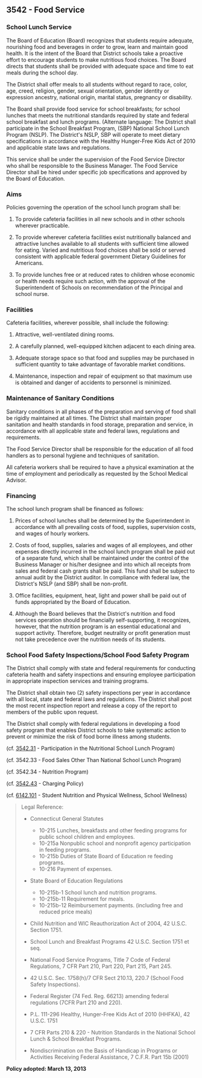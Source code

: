 ## 3542 - Food Service

### School Lunch Service

The Board of Education \(Board\) recognizes that students require adequate, nourishing food and beverages in order to grow, learn and maintain good health. It is the intent of the Board that District schools take a proactive effort to encourage students to make nutritious food choices.  The Board directs that students shall be provided with adequate space and time to eat meals during the school day.

The District shall offer meals to all students without regard to race, color, age, creed, religion, gender, sexual orientation, gender identity or expression ancestry, national origin, marital status, pregnancy or disability.

The Board shall provide food service for school breakfasts; for school lunches that meets the nutritional standards required by state and federal school breakfast and lunch programs. \(Alternate language: The District shall participate in the School Breakfast Program, \(SBP\)   National School Lunch Program \(NSLP\). The District's NSLP, SBP will operate to meet dietary specifications in accordance with the Healthy Hunger-Free Kids Act of 2010 and applicable state laws and regulations.

This service shall be under the supervision of the Food Service Director who shall be responsible to the Business Manager. The Food Service Director shall be hired under specific job specifications and approved by the Board of Education.

### Aims

Policies governing the operation of the school lunch program shall be:

1. To provide cafeteria facilities in all new schools and in other schools wherever practicable.

2. To provide wherever cafeteria facilities exist nutritionally balanced and attractive lunches available to all students with sufficient time allowed for eating. Varied and nutritious food choices shall be sold or served consistent with applicable federal government Dietary Guidelines for Americans.

3. To provide lunches free or at reduced rates to children whose economic or health needs require such action, with the approval of the Superintendent of Schools on recommendation of the Principal and school nurse.


### Facilities

Cafeteria facilities, wherever possible, shall include the following:

1. Attractive, well-ventilated dining rooms.

2. A carefully planned, well-equipped kitchen adjacent to each dining area.

3. Adequate storage space so that food and supplies may be purchased in sufficient quantity to take advantage of favorable market conditions.

4. Maintenance, inspection and repair of equipment so that maximum use is obtained and danger of accidents to personnel is minimized.


### Maintenance of Sanitary Conditions

Sanitary conditions in all phases of the preparation and serving of food shall be rigidly maintained at all times.  The District shall maintain proper sanitation and health standards in food storage, preparation and service, in accordance with all applicable state and federal laws, regulations and requirements.

The Food Service Director shall be responsible for the education of all food handlers as to personal hygiene and techniques of sanitation.

All cafeteria workers shall be required to have a physical examination at the time of employment and periodically as requested by the School Medical Advisor.

### Financing

The school lunch program shall be financed as follows:

1. Prices of school lunches shall be determined by the Superintendent in accordance with all prevailing costs of food, supplies, supervision costs, and wages of hourly workers.

2. Costs of food, supplies, salaries and wages of all employees, and other expenses directly incurred in the school lunch program shall be paid out of a separate fund, which shall be maintained under the control of the Business Manager or his\/her designee and into which all receipts from sales and federal cash grants shall be paid.  This fund shall be subject to annual audit by the District auditor.  In compliance with federal law, the District's NSLP \(and SBP\) shall be non-profit.

3. Office facilities, equipment, heat, light and power shall be paid out of funds appropriated by the Board of Education.

4. Although the Board believes that the District's nutrition and food services operation should be financially self-supporting, it recognizes, however, that the nutrition program is an essential educational and support activity.  Therefore, budget neutrality or profit generation must not take precedence over the nutrition needs of its students.


### School Food Safety Inspections\/School Food Safety Program

The District shall comply with state and federal requirements for conducting cafeteria health and safety inspections and ensuring employee participation in appropriate inspection services and training programs.

The District shall obtain two \(2\) safety inspections per year in accordance with all local, state and federal laws and regulations.  The District shall post the most recent inspection report and release a copy of the report to members of the public upon request.

The District shall comply with federal regulations in developing a food safety program that enables District schools to take systematic action to prevent or minimize the risk of food borne illness among students.

\(cf. [3542.31](/policies/3000/3542-31.md) - Participation in the Nutritional School Lunch Program\)

\(cf. 3542.33 - Food Sales Other Than National School Lunch Program\)

\(cf. 3542.34 - Nutrition Program\)

\(cf. [3542.43](/policies/3000/3542-43.md) - Charging Policy\)

\(cf. [6142.101](/policies/6000/6142-101.md) - Student Nutrition and Physical Wellness, School Wellness\)

> Legal Reference:
> 
> * Connecticut General Statutes
>   * 10-215 Lunches, breakfasts and other feeding programs for public school children and employees.
>   * 10-215a Nonpublic school and nonprofit agency participation in feeding programs.
>   * 10-215b Duties of State Board of Education re feeding programs.
>   * 10-216 Payment of expenses.
> 
> * State Board of Education Regulations
>   * 10-215b-1 School lunch and nutrition programs.
>   * 10-215b-11 Requirement for meals.
>   * 10-215b-12 Reimbursement payments. \(including free and reduced price meals\)
> 
> * Child Nutrition and WIC Reauthorization Act of 2004, 42 U.S.C. Section 1751.
> * School Lunch and Breakfast Programs 42 U.S.C. Section 1751 et seq.
> * National Food Service Programs, Title 7 Code of Federal Regulations, 7 CFR Part 210, Part 220, Part 215, Part 245.
> * 42 U.S.C. Sec. 1758\(h\)\/7 CFR Sect 210.13, 220.7 \(School Food Safety Inspections\).
> * Federal Register \(74 Fed. Reg. 66213\) amending federal regulations \(7CFR Part 210 and 220\).
> * P.L. 111-296 Healthy, Hunger-Free Kids Act of 2010 \(HHFKA\), 42 U.S.C. 1751
> * 7 CFR Parts 210 & 220 - Nutrition Standards in the National School Lunch & School Breakfast Programs.
> * Nondiscrimination on the Basis of Handicap in Programs or Activities Receiving Federal Assistance, 7 C.F.R. Part 15b \(2001\)

**Policy adopted:  March 13, 2013**

